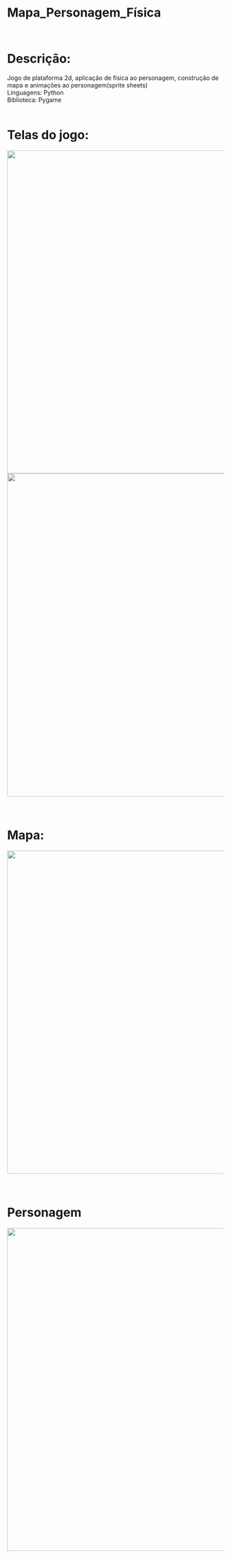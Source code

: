 # Mapa_Personagem_Física<br /><br />
# Descrição:
Jogo de plataforma 2d, aplicação de física ao personagem, construção de mapa e animações ao personagem(sprite sheets)<br />
Linguagens: Python<br />
Biblioteca: Pygame<br /><br />

# Telas do jogo:

<div align="center">
<img src="https://github.com/GuilhermeSouza852002/Mapa_Personagem_Fisica/assets/112991012/6a752822-1d1a-4a8c-80c4-60f72ee197e6" width="750px" />
</div>

<div align="center">
<img src="https://github.com/GuilhermeSouza852002/Mapa_Personagem_Fisica/assets/112991012/b83b4b95-0a9f-4091-992f-3bd5b9b5cafa" width="750px" />
</div><br /><br />

# Mapa:

<div align="center">
<img src="https://github.com/GuilhermeSouza852002/Mapa_Personagem_Fisica/assets/112991012/ac81ca0b-71eb-4033-9e9c-b8a97dd7d996" width="750px" />
</div><br /><br />

# Personagem
<div align="center">
<img src="https://github.com/GuilhermeSouza852002/Mapa_Personagem_Fisica/assets/112991012/e04a6d44-7d74-4de1-b438-b1855efab395" width="750px" />
</div>
